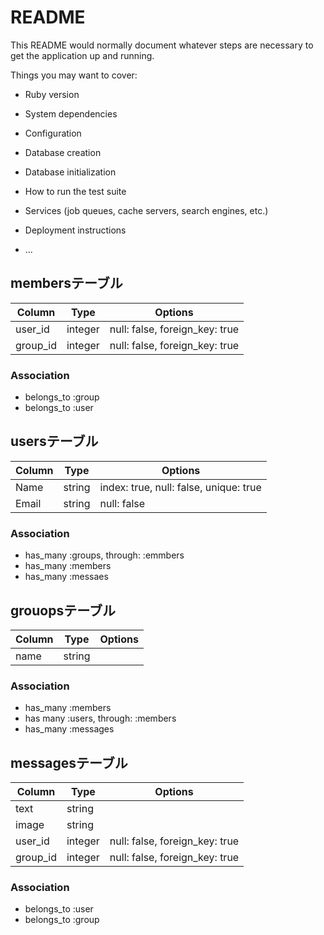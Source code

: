 # README

This README would normally document whatever steps are necessary to get the
application up and running.

Things you may want to cover:

* Ruby version

* System dependencies

* Configuration

* Database creation

* Database initialization

* How to run the test suite

* Services (job queues, cache servers, search engines, etc.)

* Deployment instructions

* ...

## membersテーブル

|Column|Type|Options|
|------|----|-------|
|user_id|integer|null: false, foreign_key: true|
|group_id|integer|null: false, foreign_key: true|

### Association
- belongs_to :group
- belongs_to :user

## usersテーブル
|Column|Type|Options|
|------|----|-------| 
|Name|string|index: true, null: false, unique: true|
|Email|string|null: false|

### Association
- has_many :groups, through: :emmbers
- has_many :members
- has_many :messaes

## grouopsテーブル
|Column|Type|Options|
|------|----|-------| 
|name|string|

### Association
- has_many :members
- has many :users, through: :members
- has_many :messages

## messagesテーブル
|Column|Type|Options|
|------|----|-------| 
|text|string|
|image|string|
|user_id|integer|null: false,  foreign_key: true|
|group_id|integer|null: false, foreign_key: true|

### Association
- belongs_to :user
- belongs_to :group
